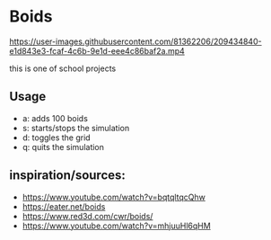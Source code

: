 # Boids

https://user-images.githubusercontent.com/81362206/209434840-e1d843e3-fcaf-4c6b-9e1d-eee4c86baf2a.mp4

this is one of school projects

## Usage
 - a: adds 100 boids
 - s: starts/stops the simulation
 - d: toggles the grid
 - q: quits the simulation

## inspiration/sources:
 - https://www.youtube.com/watch?v=bqtqltqcQhw
 - https://eater.net/boids
 - https://www.red3d.com/cwr/boids/
 - https://www.youtube.com/watch?v=mhjuuHl6qHM
